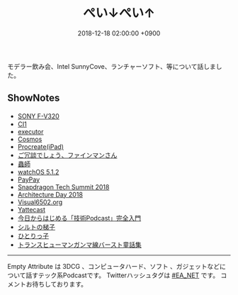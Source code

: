 ﻿---
actor_ids:
  - kou
  - hikaru
audio_file_path: /audio/2.mp3
audio_file_size: 67
date: 2018-12-18 02:00:00 +0900
description: モデラー飲み会、Intel SunnyCove、ランチャーソフト、等について話しました。
duration: "95:07"
layout: article
title: 2. ぺい↓ぺい↑
---
モデラー飲み会、Intel SunnyCove、ランチャーソフト、等について話しました。

## ShowNotes

- [SONY F-V320](https://www.amazon.co.jp/dp/B00009VT6O/ref=asc_df_B00009VT6O2551328/?tag=jpgo-22&creative=9303&creativeASIN=B00009VT6O&linkCode=df0&hvadid=265882564275&hvpos=1o5&hvnetw=g&hvrand=14979409179580075245&hvpone=&hvptwo=&hvqmt=&hvdev=c&hvdvcmdl=&hvlocint=&hvlocphy=1009303&hvtargid=pla-494311622807&th=1&psc=1)　 
- [CI1](https://www.amazon.co.jp/Steinberg-USB-AUDIO-INTERFACE-CI1/dp/B003WI3LNU)
- [executor](http://executor.dk/)
- [Cosmos](https://gumroad.com/l/cosmos)
- [Procreate(iPad)](https://itunes.apple.com/jp/app/procreate/id425073498?mt=8)
- [ご冗談でしょう、ファインマンさん](https://www.amazon.co.jp/%E3%81%94%E5%86%97%E8%AB%87%E3%81%A7%E3%81%97%E3%82%87%E3%81%86%E3%80%81%E3%83%95%E3%82%A1%E3%82%A4%E3%83%B3%E3%83%9E%E3%83%B3%E3%81%95%E3%82%93%E3%80%88%E4%B8%8A%E3%80%89-%E5%B2%A9%E6%B3%A2%E7%8F%BE%E4%BB%A3%E6%96%87%E5%BA%AB-%E3%83%AA%E3%83%81%E3%83%A3%E3%83%BC%E3%83%89-P-%E3%83%95%E3%82%A1%E3%82%A4%E3%83%B3%E3%83%9E%E3%83%B3/dp/4006030053)
- [蟲師](https://www.mushishi-anime.com/)
- [watchOS 5.1.2](https://support.apple.com/ja-jp/HT209085)
- [PayPay](https://paypay.ne.jp/)
- [Snapdragon Tech Summit 2018](https://www.qualcomm.com/company/events/snapdragon-tech-summit)
- [Architecture Day 2018](https://www.anandtech.com/show/13699/intel-architecture-day-2018-core-future-hybrid-x86)
- [Visual6502.org](http://visual6502.org/)
- [Yattecast](https://github.com/r7kamura/yattecast)
- [今日からはじめる「技術Podcast」完全入門 ](https://www.amazon.co.jp/dp/B07FJ61FD3/ref=dp-kindle-redirect?_encoding=UTF8&btkr=1)
- [シルトの梯子](https://www.amazon.co.jp/dp/B078JTWDC5/ref=dp-kindle-redirect?_encoding=UTF8&btkr=1)
- [ひとりっ子](https://www.amazon.co.jp/dp/B00RKN483A/ref=dp-kindle-redirect?_encoding=UTF8&btkr=1)
- [トランスヒューマンガンマ線バースト童話集](https://www.amazon.co.jp/%E3%83%88%E3%83%A9%E3%83%B3%E3%82%B9%E3%83%92%E3%83%A5%E3%83%BC%E3%83%9E%E3%83%B3%E3%82%AC%E3%83%B3%E3%83%9E%E7%B7%9A%E3%83%90%E3%83%BC%E3%82%B9%E3%83%88%E7%AB%A5%E8%A9%B1%E9%9B%86-%E6%97%A9%E5%B7%9D%E6%9B%B8%E6%88%BF-%E4%B8%89%E6%96%B9-%E8%A1%8C%E6%88%90-ebook/dp/B07KJFXDFP/ref=sr_1_1?s=digital-text&ie=UTF8&qid=1545065062&sr=1-1&keywords=%E3%82%AC%E3%83%B3%E3%83%9E%E7%B7%9A%E3%83%90%E3%83%BC%E3%82%B9%E3%83%88)

---

Empty Attribute は 3DCG 、コンピュータハード、ソフト 、ガジェットなどについて話すテック系Podcastです。
Twitterハッシュタグは [#EA_NET](https://twitter.com/intent/tweet?hashtags=EA_Net) です。
コメントお待ちしております。